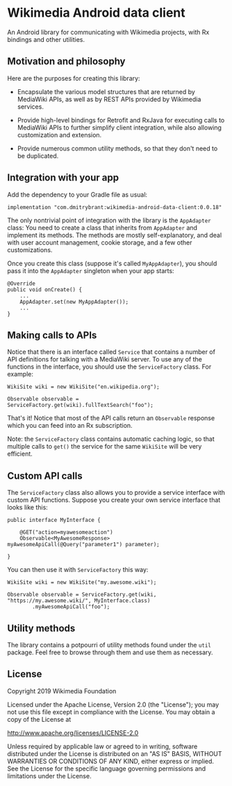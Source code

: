 # Wikimedia Android data client
An Android library for communicating with Wikimedia projects, with Rx bindings and other utilities.

## Motivation and philosophy

Here are the purposes for creating this library:

* Encapsulate the various model structures that are returned by MediaWiki APIs,
as well as by REST APIs provided by Wikimedia services.

* Provide high-level bindings for Retrofit and RxJava for executing calls to MediaWiki APIs to
further simplify client integration, while also allowing customization and extension.

* Provide numerous common utility methods, so that they don't need to be duplicated.

## Integration with your app

Add the dependency to your Gradle file as usual:

```
implementation "com.dmitrybrant:wikimedia-android-data-client:0.0.18"
```

The only nontrivial point of integration with the library is the `AppAdapter` class:  You
need to create a class that inherits from `AppAdapter` and implement its methods.  The
methods are mostly self-explanatory, and deal with user account management, cookie storage,
and a few other customizations.

Once you create this class (suppose it's called `MyAppAdapter`), you should pass it into
the `AppAdapter` singleton when your app starts:

```
@Override
public void onCreate() {
    ...
    AppAdapter.set(new MyAppAdapter());
    ...
}
```

## Making calls to APIs

Notice that there is an interface called `Service` that contains a number of API definitions
for talking with a MediaWiki server. To use any of the functions in the interface, you should
use the `ServiceFactory` class. For example:

```
WikiSite wiki = new WikiSite("en.wikipedia.org");

Observable observable = ServiceFactory.get(wiki).fullTextSearch("foo");
```

That's it! Notice that most of the API calls return an `Observable` response which you can
feed into an Rx subscription.

Note: the `ServiceFactory` class contains automatic caching logic, so that multiple calls to
`get()` the service for the same `WikiSite` will be very efficient.

## Custom API calls

The `ServiceFactory` class also allows you to provide a service interface with custom
API functions. Suppose you create your own service interface that looks like this:

```
public interface MyInterface {

    @GET("action=myawesomeaction")
    Observable<MyAwesomeResponse> myAwesomeApiCall(@Query("parameter1") parameter);

}
```

You can then use it with `ServiceFactory` this way:

```
WikiSite wiki = new WikiSite("my.awesome.wiki");

Observable observable = ServiceFactory.get(wiki, "https://my.awesome.wiki/", MyInterface.class)
        .myAwesomeApiCall("foo");
```

## Utility methods

The library contains a potpourri of utility methods found under the `util` package. Feel free
to browse through them and use them as necessary.

## License

Copyright 2019 Wikimedia Foundation

Licensed under the Apache License, Version 2.0 (the "License");
you may not use this file except in compliance with the License.
You may obtain a copy of the License at

   http://www.apache.org/licenses/LICENSE-2.0

Unless required by applicable law or agreed to in writing, software
distributed under the License is distributed on an "AS IS" BASIS,
WITHOUT WARRANTIES OR CONDITIONS OF ANY KIND, either express or implied.
See the License for the specific language governing permissions and
limitations under the License.
